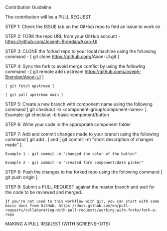 Contribution Guideline

The contribution will be a PULL REQUEST

STEP 1: Check the ISSUE tab on the GitHub repo to find an issue to work on

STEP 2: FORK the repo URL from your GitHub account - https://github.com/Joseph-Brendan/Axon-UI

STEP 3: CLONE the forked repo to your local machine using the following command - [ git clone https://github.com/<your-github-username>/Axon-UI.git ]

STEP 4: Sync the fork to avoid merge conflict by using the following command - [ git remote add upstream https://github.com/Joseph-Brendan/Axon-UI ]

    [ git fetch upstream ]

    [ git pull upstream main ]

STEP 5: Create a new branch with component name using the following command [ git checkout -b <component-group/component-name> ]. Example: git checkout -b basic-component/button

STEP 6: Write your code in the appropriate component folder

STEP 7: Add and commit changes made to your branch using the following command [ git add . ] and [ git commit -m "short description of changes made" ]. 

    Example 1 - git commit -m "changed the color of the button"

    Example 2 - git commit -m "created form component/date picker"

STEP 8: Push the changes to the forked repo using the following command [ git push origin <branch-name> ].

STEP 9: Submit a PULL REQUEST against the master branch and wait for the code to be reviewed and merged.

    If you're not used to this workflow with git, you can start with some basic docs from GitHub. https://docs.github.com/en/pull-requests/collaborating-with-pull-requests/working-with-forks/fork-a-repo


MAKING A PULL REQUEST (WITH SCREENSHOTS)

